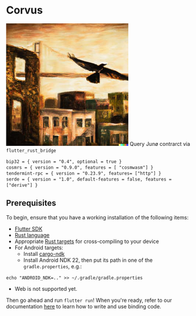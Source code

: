 # Corvus
![](birb.jpg)
Query Junø contrarct via `flutter_rust_bridge`

```
bip32 = { version = "0.4", optional = true }
cosmrs = { version = "0.9.0", features = [ "cosmwasm"] }
tendermint-rpc = { version = "0.23.9", features= ["http"] }
serde = { version = "1.0", default-features = false, features = ["derive"] }
```
## Prerequisites

To begin, ensure that you have a working installation of the following items:
- [Flutter SDK](https://docs.flutter.dev/get-started/install)
- [Rust language](https://rustup.rs/)
- Appropriate [Rust targets](https://rust-lang.github.io/rustup/cross-compilation.html) for cross-compiling to your device
- For Android targets:
    - Install [cargo-ndk](https://github.com/bbqsrc/cargo-ndk#installing)
    - Install Android NDK 22, then put its path in one of the `gradle.properties`, e.g.:

```
echo "ANDROID_NDK=.." >> ~/.gradle/gradle.properties
```

- Web is not supported yet.

Then go ahead and run `flutter run`! When you're ready, refer to our documentation
[here](https://fzyzcjy.github.io/flutter_rust_bridge/index.html)
to learn how to write and use binding code.

